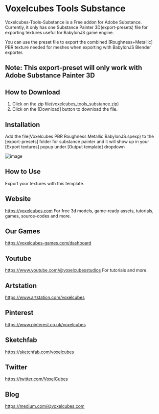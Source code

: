# Voxelcubes Tools Substance
Voxelcubes-Tools-Substance is a Free addon for Adobe Substance. Currently, it only has one Substance Painter 3D(export-presets) file for exporting textures useful for BabylonJS game engine.

You can use the preset file to export the combined [Roughness+Metallic] PBR texture needed for meshes when exporting with BabylonJS Blender exporter.

## Note: This export-preset will only work with Adobe Substance Painter 3D

## How to Download
1. Click on the zip file(voxelcubes_tools_substance.zip)
2. Click on the [Download] button to download the file.

## Installation

Add the file(Voxelcubes PBR Roughness Metallic BabylonJS.spexp) to the [export-presets] folder for substance painter and it will show up in your [Export textures] popup under [Output template] dropdown  

![image](https://user-images.githubusercontent.com/109323649/221384789-81675f7e-7eff-4560-9e5f-1b60f6c1a0b9.png)

## How to Use
Export your textures with this template.

## Website
https://voxelcubes.com
For free 3d models, game-ready assets, tutorials, games, source-codes and more.

## Our Games
https://voxelcubes-games.com/dashboard

## Youtube
https://www.youtube.com/@voxelcubesstudios
For tutorials and more.

## Artstation
https://www.artstation.com/voxelcubes

## Pinterest
https://www.pinterest.co.uk/voxelcubes

## Sketchfab
https://sketchfab.com/voxelcubes

## Twitter
https://twitter.com/VoxelCubes

## Blog
https://medium.com/@voxelcubes.com

